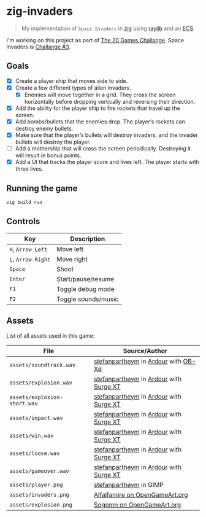 # zig-invaders

> My implementation of `Space Invaders` in [zig](https://ziglang.org/) using [raylib](https://github.com/Not-Nik/raylib-zig) and an [ECS](https://github.com/prime31/zig-ecs).

I'm working on this project as part of [The 20 Games Challange](https://20_games_challenge.gitlab.io/). Space Invaders is [Challange #3](https://20_games_challenge.gitlab.io/challenge/#3).

## Goals

- [x] Create a player ship that moves side to side.
- [x] Create a few different types of alien invaders.
  - [x] Enemies will move together in a grid. They cross the screen horizontally before dropping vertically and reversing their direction.
- [x] Add the ability for the player ship to fire rockets that travel up the screen.
- [x] Add bombs/bullets that the enemies drop. The player’s rockets can destroy enemy bullets.
- [x] Make sure that the player’s bullets will destroy invaders, and the invader bullets will destroy the player.
- [ ] Add a mothership that will cross the screen periodically. Destroying it will result in bonus points.
- [x] Add a UI that tracks the player score and lives left. The player starts with three lives.

## Running the game

```sh
zig build run
```

## Controls

| Key                | Description         |
| ------------------ | ------------------- |
| `H`, `Arrow Left`  | Move left           |
| `L`, `Arrow Right` | Move right          |
| `Space`            | Shoot               |
| `Enter`            | Start/pause/resume  |
| `F1`               | Toggle debug mode   |
| `F2`               | Toggle sounds/music |

## Assets

List of all assets used in this game:

| File                         | Source/Author                                                                                                                              |
| ---------------------------- | ------------------------------------------------------------------------------------------------------------------------------------------ |
| `assets/soundtrack.wav`      | [stefanpartheym](https://github.com/stefanpartheym) in [Ardour](https://ardour.org/) with [OB-Xd](https://www.discodsp.com/obxd/)          |
| `assets/explosion.wav`       | [stefanpartheym](https://github.com/stefanpartheym) in [Ardour](https://ardour.org/) with [Surge XT](https://surge-synthesizer.github.io/) |
| `assets/explosion-short.wav` | [stefanpartheym](https://github.com/stefanpartheym) in [Ardour](https://ardour.org/) with [Surge XT](https://surge-synthesizer.github.io/) |
| `assets/impact.wav`          | [stefanpartheym](https://github.com/stefanpartheym) in [Ardour](https://ardour.org/) with [Surge XT](https://surge-synthesizer.github.io/) |
| `assets/win.wav`             | [stefanpartheym](https://github.com/stefanpartheym) in [Ardour](https://ardour.org/) with [Surge XT](https://surge-synthesizer.github.io/) |
| `assets/loose.wav`           | [stefanpartheym](https://github.com/stefanpartheym) in [Ardour](https://ardour.org/) with [Surge XT](https://surge-synthesizer.github.io/) |
| `assets/gameover.wav`        | [stefanpartheym](https://github.com/stefanpartheym) in [Ardour](https://ardour.org/) with [Surge XT](https://surge-synthesizer.github.io/) |
| `assets/player.png`          | [stefanpartheym](https://github.com/stefanpartheym) in GIMP                                                                                |
| `assets/invaders.png`        | [Alfalfamire on OpenGameArt.org](https://opengameart.org/content/8-bit-alien-assets)                                                       |
| `assets/explosion.png`       | [Sogomn on OpenGameArt.org](https://opengameart.org/content/explosion-3)                                                                   |
